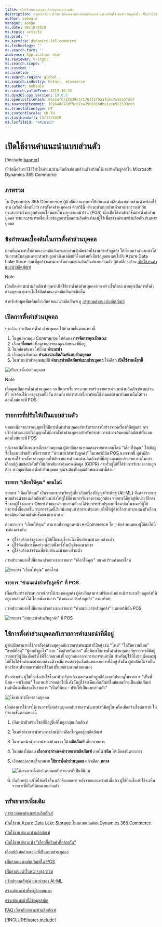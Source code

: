 ```yaml
---
title: เปิดใช้งานคำแนะนำผลิตภัณฑ์แบบส่วนตัว
description: หัวข้อนี้อธิบายวิธีวิธีทำให้คำแนะนำผลิตภัณฑ์แบบส่วนตัวพร้อมใช้งานสำหรับลูกค้าใน Microsoft Dynamics 365 Commerce
author: bebeale
manager: AnnBe
ms.date: 08/18/2020
ms.topic: article
ms.prod: ''
ms.service: dynamics-365-commerce
ms.technology: ''
ms.search.form: ''
audience: Application User
ms.reviewer: v-chgri
ms.search.scope: ''
ms.custom: ''
ms.assetid: ''
ms.search.region: global
ms.search.industry: Retail, eCommerce
ms.author: bebeale
ms.search.validFrom: 2019-10-31
ms.dyn365.ops.version: 10.0.5
ms.openlocfilehash: 8a61ef0720839d371701f2f0a1fdec7e85a5feb7
ms.sourcegitcommit: 199848e78df5cb7c439b001bdbe1ece963593cdb
ms.translationtype: HT
ms.contentlocale: th-TH
ms.lasthandoff: 10/13/2020
ms.locfileid: "4416100"
---
```

# <a name="enable-personalized-recommendations"></a>เปิดใช้งานคำแนะนำแบบส่วนตัว

[!include [banner](includes/banner.md)]

หัวข้อนี้อธิบายวิธีวิธีทำให้คำแนะนำผลิตภัณฑ์แบบส่วนตัวพร้อมใช้งานสำหรับลูกค้าใน Microsoft Dynamics 365 Commerce

## <a name="overview"></a>ภาพรวม

ใน Dynamics 365 Commerce ผู้ค้าปลีกสามารถทำให้คำแนะนำผลิตภัณฑ์แบบส่วนตัวพร้อมใช้งาน (หรืออีกชื่อหนึ่งว่า การตั้งค่าส่วนบุคคล) ด้วยวิธีนี้ คำแนะนำแบบส่วนตัวสามารถรวมเข้ากับประสบการณ์ของลูกค้าออนไลน์และในระบบขายหน้าร้าน (POS) เมื่อเปิดใช้งานฟังก์ชั่นการตั้งค่าส่วนบุคคล ระบบจะสามารถเชื่อมโยงข้อมูลการซื้อและผลิตภัณฑ์ของผู้ใช้เพื่อสร้างคำแนะนำผลิตภัณฑ์เฉพาะบุคคล

## <a name="personalization-prerequisites"></a>ข้อกำหนดเบื้องต้นในการตั้งค่าส่วนบุคคล

ก่อนที่คุณจะทำให้คำแนะนำผลิตภัณฑ์แบบส่วนตัวมีพร้อมใช้งานสำหรับลูกค้า ให้สังเกตว่าคำแนะนำได้รับการสนับสนุนเฉพาะสำหรับลูกค้าเชิงพาณิชย์ที่โอนย้ายที่เก็บข้อมูลของตนไปยัง Azure Data Lake Store ก่อนที่ลูกค้าจะสามารถรับคำแนะนำผลิตภัณฑ์แบบส่วนตัว ผู้ค้าปลีกจะต้อง [เปิดใช้งานคำแนะนำผลิตภัณฑ์](enable-product-recommendations.md)

> [!NOTE]
> เมื่อเปิดคำแนะนำผลิตภัณฑ์ คุณจะเปิดใช้การตั้งค่าส่วนบุคคลด้วย อย่างไรก็ตาม หากคุณปิดการตั้งค่าส่วนบุคคล คุณจะไม่ได้ปิดคำแนะนำผลิตภัณฑ์ชนิดอื่น

สำหรับข้อมูลเพิ่มเติมเกี่ยวกับคำแนะนำผลิตภัณฑ์ ดู [ภาพรวมคำแนะนำผลิตภัณฑ์](product-recommendations.md)

## <a name="turn-on-personalization"></a>เปิดการตั้งค่าส่วนบุคคล

หากต้องการเปิดการตั้งค่าส่วนบุคคล ให้ทำตามขั้นตอนเหล่านี้

1. ในศูนย์ควบคุม Commerce ให้ค้นหา **การจัดการคุณลักษณะ**
1. เลือก **ทั้งหมด** เพื่อดูรายการของคุณลักษณะที่มีอยู่ 
1. ในกล่องค้นหา ให้ป้อน **คำแนะนำ**
1. เลือกคุณลักษณะ **คำแนะนำผลิตภัณฑ์แบบส่วนบุคคล**
1. ในบานหน้าต่างคุณสมบัติ **คำแนะนำผลิตภัณฑ์แบบส่วนบุคคล** ให้เลือก **เปิดใช้งานเดี๋ยวนี้**

![เปิดการตั้งค่าส่วนบุคคล](./media/FeatureManagement_Personalized.PNG)

> [!NOTE]
> เมื่อคุณเปิดการตั้งค่าส่วนบุคคล จะเป็นการเริ่มกระบวนการสร้างรายการคำแนะนำผลิตภัณฑ์แบบส่วนตัว อาจต้องใช้เวลาสูงสุดหนึ่งวัน ก่อนที่รายการเหล่านี้จะพร้อมใช้งานและสามารถมองเห็นได้ทางออนไลน์และที่ POS

## <a name="personalized-lists"></a>รายการที่ปรับให้เป็นแบบส่วนตัว

นอกเหนือจากการอนุญาตให้มีการตั้งค่าส่วนบุคคลสำหรับรายการที่สร้างจากเครื่องที่มีอยู่แล้ว การบริการคำแนะนำยังอนุญาตให้มีการตั้งค่าส่วนบุคคลสำหรับประสบการณ์การค้นพบผลิตภัณฑ์ทั้งแบบออนไลน์และที่ POS

หลังจากเปิดใช้งานการตั้งค่าส่วนบุคคล ผู้ค้าปลีกสามารถแสดงรายการออนไลน์ "เลือกให้คุณ" ให้กับผู้ซื้อในแบบส่วนตัว หรือรายการ "คำแนะนำสำหรับลูกค้า" ในเทอร์มินัล POS นอกจากนี้ ผู้ค้าปลีกสามารถใช้การตั้งค่าส่วนบุคคลให้กับรายการคำแนะนำผลิตภัณฑ์ที่มีอยู่ และมอบประสบการณ์ในการเลือกปฏิเสธข้อบังคับทั่วไปเกี่ยวกับการคุ้มครองข้อมูล (GDPR) สำหรับผู้ใช้ที่ได้รับการรับรองความถูกต้อง หากคุณปิดการตั้งค่าส่วนบุคคล คุณจะต้องปิดคุณลักษณะเหล่านี้ด้วย

### <a name="online-picks-for-you-lists"></a>รายการ "เลือกให้คุณ" ออนไลน์

รายการ "เลือกให้คุณ" เป็นรายการการเรียนรู้เกี่ยวกับเครื่องปัญญาประดิษฐ์​ (AI-ML) ที่แสดงรายการแบบส่วนตัวของผลิตภัณฑ์ที่แนะนำให้ผู้ใช้ที่ผ่านการรับรองความถูกต้อง รายการนี้ขึ้นอยู่กับประวัติการซื้อของผู้ใช้ช่องทาง Omni  คำแนะนำแบบส่วนตัวจะได้รับการปรับปรุงแบบไดนามิกในขณะที่ผู้ใช้ทำการสั่งซื้อมากขึ้น รายการชนิดนี้ยังสนับสนุนการกรองประเภท เพื่อให้ผู้ค้าปลีกสามารถแสดงตัวเลือกยอดนิยมยึดตามลำดับชั้นของการนำทาง

ก่อนรายการ "เลือกให้คุณ" สามารถปรากฏบนหน้า e-Commerce ใด ๆ ข้อกำหนดของผู้ใช้ต่อไปนี้จะต้องตรงกัน:

- ผู้ใช้จะต้องเข้าสู่ระบบ ผู้ใช้ที่ไม่ระบุชื่อจะไม่เห็นคำแนะนำแบบส่วนตัว
- ผู้ใช้ต้องมีการซื้ออย่างน้อยหนึ่งครั้งในบัญชีของพวกเขา
- ผู้ใช้จะต้องเข้าร่วมเพื่อรับคำแนะนำแบบส่วนตัว

ภาพประกอบต่อไปนี้แสดงตัวอย่างของรายการ "เลือกให้คุณ" บนหน้าร้านค้าออนไลน์

![รายการ "เลือกให้คุณ" ออนไลน์](./media/picksforyou.png)

### <a name="recommended-for-customer-lists-at-the-pos"></a>รายการ "คำแนะนำสำหรับลูกค้า" ที่ POS

เพื่อเสริมสร้างประสบการณ์การใช้งานของลูกค้า ผู้ค้าปลีกสามารถปรับแต่งหน้าหน้ารายละเอียดลูกค้าที่มีอยู่แบบส่วนตัวได้ โดยเพิ่มรายการ "คำแนะนำสำหรับลูกค้า" ตามบริบท

ภาพประกอบต่อไปนี้แสดงตัวอย่างของรายการ "คำแนะนำสำหรับลูกค้า" บนเทอร์มินัล POS

![รายการ "คำแนะนำสำหรับลูกค้า" ที่ POS](./media/picksonpos.png)

## <a name="apply-personalization-to-existing-recommendation-lists"></a>ใช้การตั้งค่าส่วนบุคคลกับรายการคำแนะนำที่มีอยู่

ผู้ค้าปลีกสามารถใช้การตั้งค่าส่วนบุคคลกับรายการคำแนะนำที่มีอยู่ เช่น "ใหม่" "ได้รับความนิยม" "ขายดีที่สุด" "ผู้คนยังถูกใจ" และ "ซื้อด้วยกันบ่อย" เมื่อมีการใช้การตั้งค่าส่วนบุคคลกับรายการที่มีอยู่ รายการที่ผู้ใช้ลงชื่อเข้าใช้ที่ซื้อก่อนหน้านี้จะถูกลบออกจากรายการเหล่านั้น สำหรับผู้ใช้ที่ไม่ระบุชื่อและผู้ใช้ที่ไม่ได้รับคำแนะนำแบบส่วนตัวจะมีการแสดงรุ่นเริ่มต้นของรายการที่มีอยู่ ดังนั้น ผู้ค้าปลีกไม่จำเป็นต้องรักษาประสบการณ์การใช้หน้าที่แยกต่างหากด้วยตนเอง

ตัวอย่างเช่น ผู้ใช้ที่ลงชื่อเข้าใช้ซื้อนาฬิกาสีดำแล้ว และรองเท้าบูทสีน้ำตาลที่ปรากฏในรายการ "เป็นที่นิยม - ค่าเริ่มต้น" ในภาพประกอบต่อไปนี้ ดังนั้นผู้ใช้จะเห็นผลิตภัณฑ์ใหม่แทนที่จะเป็นผลิตภัณฑ์เหล่านั้นดังที่แสดงในรายการ "เป็นที่นิยม - ปรับให้เป็นแบบส่วนตัว"

![ใช้งานการตั้งค่าส่วนบุคคล](./media/applypersonalization.png)

เมื่อต้องการใช้การใช้งานการตั้งค่าส่วนบุคคลกับรายการคำแนะนำที่มีอยู่ในเครื่องมือสร้างไซต์การค้า ให้ทำตามขั้นตอนเหล่านี้

1. เปิดหน้าตัวสร้างไซต์ที่มีอยู่ซึ่งมีโมดูลกลุ่มผลิตภัณฑ์
1. ในหน้าต่างการนำทางทางด้านซ้าย เลือกโมดูลกลุ่มผลิตภัณฑ์
1. ในบานหน้าต่างการนำทางด้านขวา ใต้ **ผลิตภัณฑ์** เลือกรายการ 
1. ในกล่องโต้ตอบ **เลือกการกำหนดค่ารายการผลิตภัณฑ์** ภายใต้ **ชนิด** ให้เลือกชนิดรายการ
1. เลือกกล่องกาเครื่องหมาย **ใช้การตั้งค่าส่วนบุคคล** แล้วเลือก **ตกลง**

    ![ใช้งานการตั้งค่าส่วนบุคคลกับรายการที่เป็นที่นิยม](./media/ApplyPersonalizationToTrending.PNG)

1. บันทึกหน้า แก้ไขให้เสร็จสิ้น แล้วจึงเผยแพร่ หลังจากเผยแพร่หน้านี้แล้ว ผู้ใช้ที่ลงชื่อเข้าใช้จะเห็นรายการที่เป็นที่นิยมแบบส่วนตัว

## <a name="additional-resources"></a>ทรัพยากรเพิ่มเติม

[ภาพรวมของคำแนะนำผลิตภัณฑ์](product-recommendations.md)

[เปิดใช้งาน Azure Data Lake Storage ในสภาพแวดล้อม Dynamics 365 Commerce](enable-adls-environment.md)

[เปิดใช้งานคำแนะนำผลิตภัณฑ์](enable-product-recommendations.md)

[เปิดใช้งานคำแนะนำ "เลือกซื้อสินค้าที่คล้ายกัน"](shop-similar-looks.md)

[เลือกปฏิเสธคำแนะนำที่เป็นแบบส่วนบุคคล](personalization-gdpr.md)

[เพิ่มคำแนะนำผลิตภัณฑ์ใน POS](product.md)

[เพิ่มคำแนะนำในหน้าจอธุรกรรม](add-recommendations-control-pos-screen.md)

[ปรับปรุงผลลัพธ์คำแนะนำของ AI-ML](modify-product-recommendation-results.md)

[สร้างคำแนะนำที่ระบุด้วยตนเอง](create-editorial-recommendation-lists.md)

[สร้างคำแนะนำที่มีข้อมูลสาธิต](product-recommendations-demo-data.md)

[FAQ เกี่ยวกับคำแนะนำผลิตภัณฑ์](faq-recommendations.md)


[!INCLUDE[footer-include](../includes/footer-banner.md)]